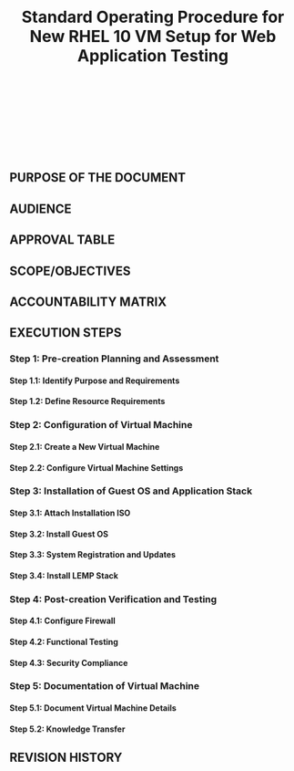 <br>
<br>
<br>
<br>
<br>
<br>
<br>
<div align="center">
  <h1>Standard Operating Procedure for New RHEL 10 VM Setup for Web Application Testing</h1>
</div>

<br>
<br>
<br>
<br>
<br>
<br>
<br>
<br>

## PURPOSE OF THE DOCUMENT

## AUDIENCE

## APPROVAL TABLE

## SCOPE/OBJECTIVES

## ACCOUNTABILITY MATRIX

## EXECUTION STEPS
### Step 1: Pre-creation Planning and Assessment
#### Step 1.1: Identify Purpose and Requirements
#### Step 1.2: Define Resource Requirements
### Step 2: Configuration of Virtual Machine
#### Step 2.1: Create a New Virtual Machine
#### Step 2.2: Configure Virtual Machine Settings
### Step 3: Installation of Guest OS and Application Stack
#### Step 3.1: Attach Installation ISO
#### Step 3.2: Install Guest OS
#### Step 3.3: System Registration and Updates
#### Step 3.4: Install LEMP Stack
### Step 4: Post-creation Verification and Testing
#### Step 4.1: Configure Firewall
#### Step 4.2: Functional Testing
#### Step 4.3: Security Compliance
### Step 5: Documentation of Virtual Machine
#### Step 5.1: Document Virtual Machine Details
#### Step 5.2: Knowledge Transfer
## REVISION HISTORY
